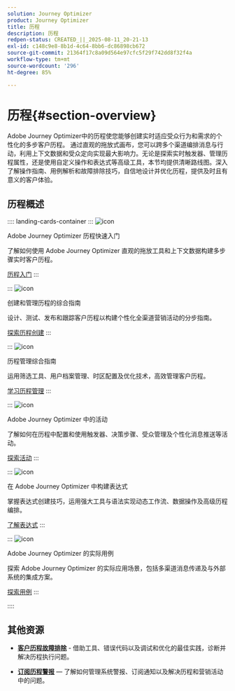 ```yaml
---
solution: Journey Optimizer
product: Journey Optimizer
title: 历程
description: 历程
redpen-status: CREATED_||_2025-08-11_20-21-13
exl-id: c148c9e8-8b1d-4c64-8bb6-dc86898cb672
source-git-commit: 21364f17c8a09d564e97cfc5f29f742dd8f32f4a
workflow-type: tm+mt
source-wordcount: '296'
ht-degree: 85%

---
```


# 历程{#section-overview}

Adobe Journey Optimizer中的历程使您能够创建实时适应受众行为和需求的个性化的多步客户历程。 通过直观的拖放式画布，您可以跨多个渠道编排消息与行动，利用上下文数据和受众定向实现最大影响力。无论是探索实时触发器、管理历程属性，还是使用自定义操作和表达式等高级工具，本节均提供清晰路线图。深入了解操作指南、用例解析和故障排除技巧，自信地设计并优化历程，提供及时且有意义的客户体验。

## 历程概述

:::: landing-cards-container
:::
![icon](https://cdn.experienceleague.adobe.com/icons/circle-play.svg?lang=zh-Hans)

Adobe Journey Optimizer 历程快速入门

了解如何使用 Adobe Journey Optimizer 直观的拖放工具和上下文数据构建多步骤实时客户历程。

[历程入门](../using/building-journeys/journey.md)
:::

:::
![icon](https://cdn.experienceleague.adobe.com/icons/list-check.svg?lang=zh-Hans)

创建和管理历程的综合指南

设计、测试、发布和跟踪客户历程以构建个性化全渠道营销活动的分步指南。

[探索历程创建](create-journey-landing-page.md)
:::

:::
![icon](https://cdn.experienceleague.adobe.com/icons/gear.svg?lang=zh-Hans)

历程管理综合指南

运用筛选工具、用户档案管理、时区配置及优化技术，高效管理客户历程。

[学习历程管理](manage-journey-landing-page.md)
:::

:::
![icon](https://cdn.experienceleague.adobe.com/icons/puzzle-piece.svg?lang=zh-Hans)

Adobe Journey Optimizer 中的活动

了解如何在历程中配置和使用触发器、决策步骤、受众管理及个性化消息推送等活动。

[探索活动](about-journey-building-landing-page.md)
:::

:::
![icon](https://cdn.experienceleague.adobe.com/icons/code-branch.svg?lang=zh-Hans)

在 Adobe Journey Optimizer 中构建表达式

掌握表达式创建技巧，运用强大工具与语法实现动态工作流、数据操作及高级历程编排。

[了解表达式](building-advanced-conditions-journeys-landing-page.md)
:::

:::
![icon](https://cdn.experienceleague.adobe.com/icons/bullseye.svg?lang=zh-Hans)

Adobe Journey Optimizer 的实际用例

探索 Adobe Journey Optimizer 的实际应用场景，包括多渠道消息传递及与外部系统的集成方案。

[探索用例](journey-use-cases-landing-page.md)
:::

::::


## 其他资源

- **[客户历程故障排除](troubleshoot-journey-landing-page.md)** - 借助工具、错误代码以及调试和优化的最佳实践，诊断并解决历程执行问题。

- **[订阅历程警报](../using/reports/alerts.md)** — 了解如何管理系统警报、订阅通知以及解决历程和营销活动中的问题。


